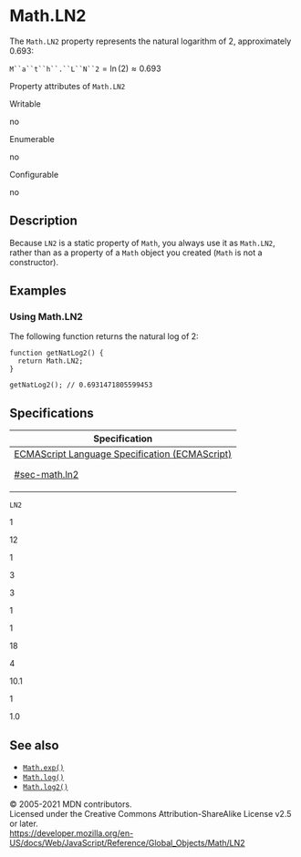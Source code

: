 # Math.LN2

The `Math.LN2` property represents the natural logarithm of 2, approximately 0.693:

` M``a``t``h``.``L``N``2 ` = ln (2) ≈ 0.693

Property attributes of `Math.LN2`

Writable

no

Enumerable

no

Configurable

no

## Description

Because `LN2` is a static property of `Math`, you always use it as `Math.LN2`, rather than as a property of a `Math` object you created (`Math` is not a constructor).

## Examples

### Using Math.LN2

The following function returns the natural log of 2:

    function getNatLog2() {
      return Math.LN2;
    }

    getNatLog2(); // 0.6931471805599453

## Specifications

<table><thead><tr class="header"><th>Specification</th></tr></thead><tbody><tr class="odd"><td><a href="https://tc39.es/ecma262/#sec-math.ln2">ECMAScript Language Specification (ECMAScript) 
<br/>

<span class="small">#sec-math.ln2</span></a></td></tr></tbody></table>

`LN2`

1

12

1

3

3

1

1

18

4

10.1

1

1.0

## See also

-   [`Math.exp()`](exp)
-   [`Math.log()`](log)
-   [`Math.log2()`](log2)

© 2005-2021 MDN contributors.  
Licensed under the Creative Commons Attribution-ShareAlike License v2.5 or later.  
<a href="https://developer.mozilla.org/en-US/docs/Web/JavaScript/Reference/Global_Objects/Math/LN2" class="_attribution-link">https://developer.mozilla.org/en-US/docs/Web/JavaScript/Reference/Global_Objects/Math/LN2</a>
